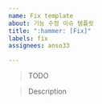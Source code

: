 ```yaml
---
name: Fix template
about: 기능 수정 이슈 템플릿
title: ":hammer: [Fix]"
labels: fix
assignees: anso33

---
```


> TODO


> Description
